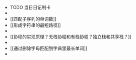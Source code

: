 - TODO  当日日记制卡
-
- [[匹配子序列的单词数]]
- [[形成字符串的最短路径]]
-
- [[协程的实现原理？无栈协程和有栈协程？独立栈和共享栈？]]
-
- [[通过删除字母匹配到字典里最长单词]]
-